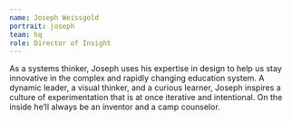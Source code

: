 ```yaml
---
name: Joseph Weissgold
portrait: joseph
team: hq
role: Director of Insight
---
```


As a systems thinker, Joseph uses his expertise in design to help us stay innovative in the complex and rapidly changing education system. A dynamic leader, a visual thinker, and a curious learner, Joseph inspires a culture of experimentation that is at once iterative and intentional. On the inside he’ll always be an inventor and a camp counselor.